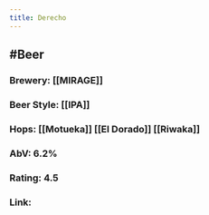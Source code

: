 ```yaml
---
title: Derecho
---
```


## #Beer
### Brewery: [[MIRAGE]]

### Beer Style: [[IPA]]

### Hops: [[Motueka]] [[El Dorado]] [[Riwaka]]

### AbV: 6.2%

### Rating: 4.5

### Link: 
